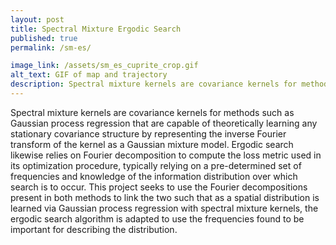 ```yaml
---
layout: post
title: Spectral Mixture Ergodic Search
published: true
permalink: /sm-es/

image_link: /assets/sm_es_cuprite_crop.gif
alt_text: GIF of map and trajectory
description: Spectral mixture kernels are covariance kernels for methods such as Gaussian process regression that are capable of theoretically learning any stationary covariance structure by representing the inverse Fourier transform of the kernel as a Gaussian mixture model. Ergodic search likewise relies on Fourier decomposition to compute the loss metric used in its optimization procedure, typically relying on a pre-determined set of frequencies and knowledge of the information distribution over which search is to occur. This project seeks to use the Fourier decompositions present in both methods to link the two such that as a spatial distribution is learned via Gaussian process regression with spectral mixture kernels, the ergodic search algorithm is adapted to use the frequencies found to be important for describing the distribution.
---
```


Spectral mixture kernels are covariance kernels for methods such as Gaussian process regression that are capable of theoretically learning any stationary covariance structure by representing the inverse Fourier transform of the kernel as a Gaussian mixture model. Ergodic search likewise relies on Fourier decomposition to compute the loss metric used in its optimization procedure, typically relying on a pre-determined set of frequencies and knowledge of the information distribution over which search is to occur. This project seeks to use the Fourier decompositions present in both methods to link the two such that as a spatial distribution is learned via Gaussian process regression with spectral mixture kernels, the ergodic search algorithm is adapted to use the frequencies found to be important for describing the distribution.
